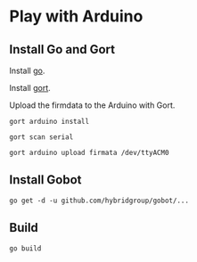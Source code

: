 # Play with Arduino

## Install Go and Gort

Install [go](https://golang.org/dl/).

Install [gort](http://gort.io/documentation/getting_started/downloads/).

Upload the firmdata to the Arduino with Gort.

	gort arduino install
	
	gort scan serial

	gort arduino upload firmata /dev/ttyACM0

## Install Gobot

	go get -d -u github.com/hybridgroup/gobot/...

## Build

	go build